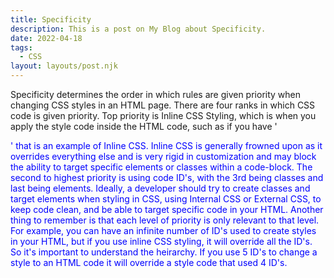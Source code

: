 ```yaml
---
title: Specificity
description: This is a post on My Blog about Specificity.
date: 2022-04-18
tags:
  - CSS
layout: layouts/post.njk
---
```

Specificity determines the order in which rules are given priority when changing CSS styles in an HTML page. There are four ranks in which CSS code is given priority. Top priority is Inline CSS Styling, which is when you apply the style code inside the HTML code, such as if you have '<p style="color: blue">' that is an example of Inline CSS. Inline CSS is generally frowned upon as it overrides everything else and is very rigid in customization and may block the ability to target specific elements or classes within a code-block. The second to highest priority is using code ID's, with the 3rd being classes and last being elements.
	Ideally, a developer should try to create classes and target elements when styling in CSS, using Internal CSS or External CSS, to keep code clean, and be able to target specific code in your HTML. Another thing to remember is that each level of priority is only relevant to that level. For example, you can have an infinite number of ID's used to create styles in your HTML, but if you use inline CSS styling, it will override all the ID's. So it's important to understand the heirarchy. If you use 5 ID's to change a style to an HTML code it will override a style code that used 4 ID's. 